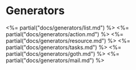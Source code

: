 # Generators

<%= partial("docs/generators/list.md") %>
<%= partial("docs/generators/action.md") %>
<%= partial("docs/generators/resource.md") %>
<%= partial("docs/generators/tasks.md") %>
<%= partial("docs/generators/goth.md") %>
<%= partial("docs/generators/mail.md") %>
